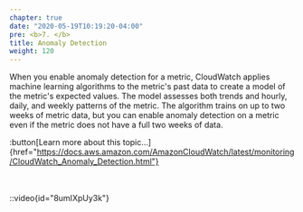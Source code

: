 ```yaml
---
chapter: true
date: "2020-05-19T10:19:20-04:00"
pre: <b>7. </b>
title: Anomaly Detection
weight: 120
---
```


When you enable anomaly detection for a metric, CloudWatch applies machine learning algorithms to the metric's past data to create a model of the metric's expected values. The model assesses both trends and hourly, daily, and weekly patterns of the metric. The algorithm trains on up to two weeks of metric data, but you can enable anomaly detection on a metric even if the metric does not have a full two weeks of data.

:button[Learn more about this topic...]{href="https://docs.aws.amazon.com/AmazonCloudWatch/latest/monitoring/CloudWatch_Anomaly_Detection.html"}

<br><br>
::video{id="8umIXpUy3k"}